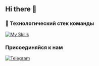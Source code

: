 ## Hi there 👋

### 🧰 Технологический стек команды
[![My Skills](https://skillicons.dev/icons?i=cs,dotnet,react,ts,js,py,mysql&perline=4)](https://t.me/eight_xbyte)

### Присоединяйся к нам
[![Telegram](https://img.shields.io/badge/Telegram-blue?style=for-the-badge&logo=Telegram)](https://t.me/eight_xbyte)
